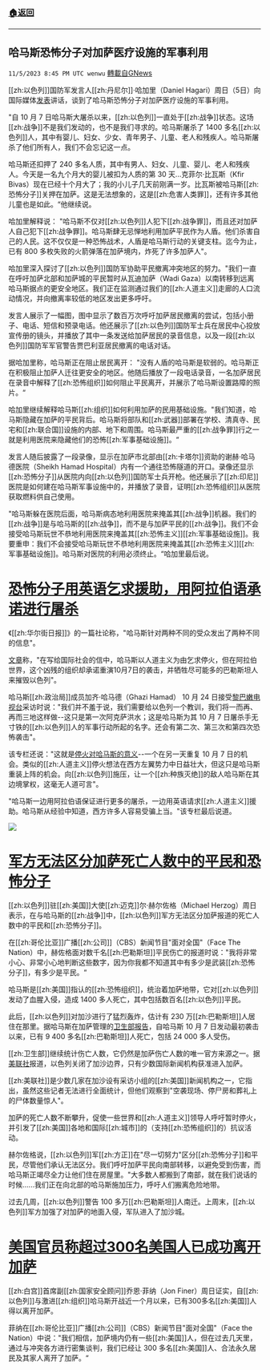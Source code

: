 ###  [:house:返回](README.md)
---


## 哈马斯恐怖分子对加萨医疗设施的军事利用
`11/5/2023 8:45 PM UTC wenwu` [轉載自GNews](https://gnews.org/articles/1926063)

[[zh:以色列]]国防军发言人[[zh:丹尼尔]]·哈加里（Daniel Hagari）周日（5日）向国际媒体[发表](https://youtu.be/R0ripRkPJAU)讲话，谈到了哈马斯恐怖分子对加萨医疗设施的军事利用。

"自 10 月 7 日哈马斯大屠杀以来，[[zh:以色列]]一直处于[[zh:战争]]状态。这场[[zh:战争]]不是我们发动的，也不是我们寻求的。哈马斯屠杀了 1400 多名[[zh:以色列]]人，其中有婴儿、妇女、少女、青年男子、儿童、老人和残疾人。哈马斯屠杀了他们所有人，我们不会忘记这一点。

哈马斯还扣押了 240 多名人质，其中有男人、妇女、儿童、婴儿、老人和残疾人。今天是一名九个月大的婴儿被扣为人质的第 30 天...克菲尔·比瓦斯（Kfir Bivas）现在已经十个月大了；我的小儿子几天前刚满一岁。比瓦斯被哈马斯[[zh:恐怖分子]]关押在加萨。这是无法想象的，这是[[zh:危害人类罪]]，还有许多其他儿童也是如此。“他继续说。

哈加里解释说： "哈马斯不仅对[[zh:以色列]]人犯下[[zh:战争罪]]，而且还对加萨人自己犯下[[zh:战争罪]]。哈马斯肆无忌惮地利用加萨平民作为人盾。他们杀害自己的人民。这不仅仅是一种恐怖战术，人盾是哈马斯行动的关键支柱。迄今为止，已有 800 多枚失败的火箭弹落在加萨境内，炸死了许多加萨人"。

哈加里深入探讨了[[zh:以色列]]国防军协助平民撤离冲突地区的努力。"我们一直在呼吁加萨北部和加萨城的平民暂时从瓦迪加萨（Wadi Gaza）以南转移到远离哈马斯据点的更安全地区。我们正在监测通过我们的[[zh:人道主义]]走廊的人口流动情况，并向撤离率较低的地区发出更多呼吁。

发言人展示了一幅图，图中显示了数百万次呼吁加萨居民撤离的尝试，包括小册子、电话、短信和预录电话。他还展示了[[zh:以色列]]国防军士兵在居民中心投放宣传册的镜头，并播放了其中一条发送给加萨居民的录音信息，以及一段[[zh:以色列]]国防军军官警告贾巴利亚居民撤离的电话对话。

据哈加里称，哈马斯正在阻止居民离开： "没有人盾的哈马斯是软弱的。哈马斯正在积极阻止加萨人迁往更安全的地区。他随后播放了一段电话录音，一名加萨居民在录音中解释了[[zh:恐怖组织]]如何阻止平民离开，并展示了哈马斯设置路障的照片。“

哈加里继续解释哈马斯[[zh:组织]]如何利用加萨的民用基础设施。"我们知道，哈马斯隐藏在加萨的平民背后。哈马斯将部队和[[zh:武器]]部署在学校、清真寺、民宅和[[zh:联合国]]设施的内部、地下和周围。哈马斯最严重的[[zh:战争罪]]行之一就是利用医院来隐藏他们的恐怖[[zh:军事基础设施]]。“

发言人随后披露了一段录像，显示在加萨市北部由[[zh:卡塔尔]]资助的谢赫·哈马德医院（Sheikh Hamad Hospital）内有一个通往恐怖隧道的开口。录像还显示[[zh:恐怖分子]]从医院内向[[zh:以色列]]国防军士兵开枪。他还展示了[[zh:印尼]]医院是如何建在哈马斯军事设施中的，并播放了录音，证明[[zh:恐怖组织]]从医院获取燃料供自己使用。

"哈马斯躲在医院后面，哈马斯病态地利用医院来掩盖其[[zh:战争]]机器。我们的[[zh:战争]]是与哈马斯的[[zh:战争]]，而不是与加萨平民的[[zh:战争]]。我们不会接受哈马斯玩世不恭地利用医院来掩盖其[[zh:恐怖主义]][[zh:军事基础设施]]。我要重申：我们不会接受哈马斯玩世不恭地利用医院来掩盖其[[zh:恐怖主义]][[zh:军事基础设施]]。哈马斯对医院的利用必须终止。“哈加里最后说。

# [恐怖分子用英语乞求援助，用阿拉伯语承诺进行屠杀](https://www.israelnationalnews.com/news/379756)
《[[zh:华尔街日报]]》的一篇社论称，"哈马斯针对两种不同的受众发出了两种不同的信息"。

[文章](https://www.wsj.com/articles/hamas-ghazi-hamad-interview-israel-oct-7-0731bd48?mod=e2tw)称，"在写给国际社会的信中，哈马斯以人道主义为由乞求停火，但在阿拉伯世界，这个凶残的组织却承诺重演10月7日的袭击，并牺牲尽可能多的巴勒斯坦人来摧毁以色列"。

哈马斯[[zh:政治局]]成员加齐·哈马德（Ghazi Hamad） 10 月 24 日接受[黎巴嫩电视台](https://www.israelnationalnews.com/news/379525)采访时说："我们并不羞于说，我们需要给以色列一个教训，我们将一而再、再而三地这样做--这只是第一次阿克萨洪水；这是哈马斯为其 10 月 7 日屠杀手无寸铁的[[zh:以色列]]人的军事行动所起的名字。还会有第二次、第三次和第四次恐怖袭击"。

该专栏还说："这就是[停火对哈马斯的意义](https://x.com/MEMRIReports/status/1719662664090075199?s=20)--一个在另一天重复 10 月 7 日的机会。类似的[[zh:人道主义]]停火想法在西方左翼势力中日益壮大，但这只是哈马斯重装上阵的机会。向[[zh:以色列]]施压，让一个[[zh:种族灭绝]]的敌人哈马斯在其边境掌权，这毫无人道可言"。

"哈马斯一边用阿拉伯语保证进行更多的屠杀，一边用英语请求[[zh:人道主义]]援助。哈马斯从经验中知道，西方许多人容易受骗上当。"该专栏最后说道。

![](ipfs://QmUWvXikkhZJr1SPm6vUHBYpKb98Hj2Z8eECuWvk8C5wYi?.png)
# [军方无法区分加萨死亡人数中的平民和恐怖分子](https://thehill.com/policy/international/4294326-israeli-ambassador-says-military-cant-distinguish-between-civilians-terrorists-in-gaza-death-toll/)
[[zh:以色列]]驻[[zh:美国]]大使[[zh:迈克]]尔·赫尔佐格（Michael Herzog）周日表示，在与哈马斯的[[zh:战争]]中，[[zh:以色列]]军方无法区分加萨报道的死亡人数中的平民和[[zh:恐怖分子]]。

在[[zh:哥伦比亚]]广播[[zh:公司]]（CBS）新闻节目"面对全国"（Face The Nation）中，赫佐格面对数千名[[zh:巴勒斯坦]]平民伤亡的报道时说："我将非常小心、非常小心地判断这些数字，因为你我都不知道其中有多少是武装[[zh:恐怖分子]]，有多少是平民。“

哈马斯是[[zh:美国]]指认的[[zh:恐怖组织]]，统治着加萨地带，它对[[zh:以色列]]发动了血腥入侵，造成 1400 多人死亡，其中包括数百名[[zh:以色列]]平民。

此后，[[zh:以色列]]对加沙进行了猛烈轰炸，估计有 230 万[[zh:巴勒斯坦]]人居住在那里。据哈马斯在加萨管理的[卫生部报告](https://www.facebook.com/MOHGaza1994)，自哈马斯 10 月 7 日发动最初袭击以来，已有 9 400 多名[[zh:巴勒斯坦]]人死亡，包括 24 000 多人受伤。

[[zh:卫生部]]继续统计伤亡人数，它仍然是加萨伤亡人数的唯一官方来源之一。据[美联社](https://apnews.com/article/israel-hamas-war-gaza-health-ministry-health-death-toll-59470820308b31f1faf73c703400b033)报道，以色列关闭了加沙边界，只有少数国际新闻机构获准进入加萨。

[[zh:美联社]]是少数几家在加沙设有采访小组的[[zh:美国]]新闻机构之一，它指出，虽然这些记者无法进行全面统计，但他们观察到"空袭现场、停尸房和葬礼上的尸体数量惊人"。

加萨的死亡人数不断攀升，促使一些世界和[[zh:人道主义]]领导人呼吁暂时停火，并引发了[[zh:美国]]各地和国际[[zh:城市]]的（支持[[zh:恐怖组织]]的）抗议活动。

赫尔佐格说，[[zh:以色列]]军[[zh:方正]]在"尽一切努力"区分[[zh:恐怖分子]]和平民，尽管他们承认无法区分。我们呼吁加萨平民向南部转移，以避免受到伤害，而哈马斯正竭尽全力让他们住在房屋里。"大多数人都搬到了南部，就在我们说话的时候......我们正在向北部的哈马斯施加压力，呼吁人们搬离危险地带。

过去几周，[[zh:以色列]]警告 100 多万[[zh:巴勒斯坦]]人南迁。上周末，[[zh:以色列]]军方加强了对加萨的地面入侵，军队进入了加沙城。
# [美国官员称超过300名美国人已成功离开加萨](https://thehill.com/policy/international/4294365-us-official-says-over-300-americans-have-been-able-to-leave-gaza/)

[[zh:白宫]]首席副[[zh:国家安全顾问]]乔恩·菲纳（Jon Finer）周日证实，自[[zh:以色列]]与激进[[zh:组织]]哈马斯开战近一个月以来，已有300多名[[zh:美国]]人得以离开加萨。

菲纳在[[zh:哥伦比亚]]广播[[zh:公司]]（CBS）新闻节目"面对全国"（Face the Nation）中说："我们相信，加萨境内仍有一些[[zh:美国]]人，但在过去几天里，通过与冲突各方进行密集谈判，我们已经让 300 多名[[zh:美国]]人、合法永久居民及其家人离开了加萨。“

